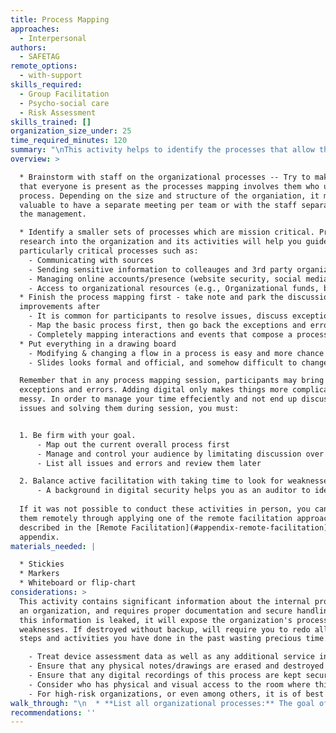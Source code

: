 ```yaml
---
title: Process Mapping
approaches:
  - Interpersonal
authors:
  - SAFETAG
remote_options:
  - with-support
skills_required:
  - Group Facilitation
  - Psycho-social care
  - Risk Assessment
skills_trained: []
organization_size_under: 25
time_required_minutes: 120
summary: "\nThis activity helps to identify the processes that allow the organization to function (publishing articles, payments, communicating with sources, field work etc) the assets and systems (websites, software, PayPal accounts) they rely on, and which ones are critical to their work.\n\nParticipating organization/s are asked to \"brain-storm\" a list of all the processes that are critical for their work and the auditor works to map the details of critical processes out to expose points of risk.\n\nIf done correctly, process mapping can help the auditor\n\t- Identify risk exposure\n\t- Communication issues and effective incident response\n\t- Identify what are affected (people, systems, technologies)\n\t- Identify areas of improvement in securing organization's process\n\t- Generate a mitigation/solution plan for missing security controls\n\t- Show the importance of digital security to staff, management team and stakeholders\n"
overview: >

  * Brainstorm with staff on the organizational processes -- Try to make sure
  that everyone is present as the processes mapping involves them who use the
  process. Depending on the size and structure of the organiation, it may be
  valuable to have a separate meeting per team or with the staff separate from
  the management.

  * Identify a smaller sets of processes which are mission critical. Preparatory
  research into the organization and its activities will help you guide towards
  particularly critical processes such as:
    - Communicating with sources
    - Sending sensitive information to colleauges and 3rd party organizations
    - Managing online accounts/presence (website security, social media accounts)
    - Access to organizational resources (e.g., Organizational funds, banking etc)
  * Finish the process mapping first - take note and park the discussions of
  improvements after
    - It is common for participants to resolve issues, discuss exceptions and errors during the activity
    - Map the basic process first, then go back the exceptions and errors. You can't prioritize until you have the whole picture
    - Completely mapping interactions and events that compose a process will lead you to the areas that are expose to risks
  * Put everything in a drawing board
    - Modifying & changing a flow in a process is easy and more chance to change. It can also make the participants interactive.
    - Slides looks formal and official, and somehow difficult to change and modify

  Remember that in any process mapping session, participants may bring up
  exceptions and errors. Adding digital only makes things more complicated and
  messy. In order to manage your time effeciently and not end up discussing
  issues and solving them during session, you must:


  1. Be firm with your goal.
      - Map out the current overall process first
      - Manage and control your audience by limitating discussion over insignificant topics
      - List all issues and errors and review them later

  2. Balance active facilitation with taking time to look for weaknesses
      - A background in digital security helps you as an auditor to identify possible ways how you one can exploit a weak processes. While largely letting the organization drive the process creation, ask targeted questions to fully expose the full extent of a critical process and keep an eye on ways the processes could be vulnerable. If this is your way of thinking, you may already be formulating ideas on how to mitigate those attacks and give the best recommendation according to their process.
      
  If it was not possible to conduct these activities in person, you can conduct
  them remotely through applying one of the remote facilitation approaches
  described in the [Remote Facilitation](#appendix-remote-facilitation)
  appendix.
materials_needed: |

  * Stickies
  * Markers
  * Whiteboard or flip-chart
considerations: >
  This activity contains significant information about the internal process of
  an organization, and requires proper documentation and secure handling. If
  this information is leaked, it will expose the organization's process
  weaknesses. If destroyed without backup, will require you to redo all the
  steps and activities you have done in the past wasting precious time.

    - Treat device assessment data as well as any additional service information learned with the utmost security
    - Ensure that any physical notes/drawings are erased and destroyed (throughoughly shredded/burnt papers, and whiteboards/blackbroads erased with alcohol/water) once backed up digitally.
    - Ensure that any digital recordings of this process are kept secure, encrypted, and backed up
    - Consider who has physical and visual access to the room where this process takes place, and if the room can be secured if this activity may span long/overnight breaks.
    - For high-risk organizations, or even among others, it is of best practice to keep digital devices such as mobile phones, laptops and computers turned off during the mapping activity. The use of camera, (not camera phones) is recommended. Mobile devices such as laptops and mobile phones if compromised can record audio, and capture videos.
walk_through: "\n  * **List all organizational processes:** The goal of this exercise is for the auditor to lead the host participants in \"brain-storming\" a list of all the processes the organization takes part in to carry out their work. It is important to remember this is a brainstorming session of all of the processes that occur in the organization. To get started, the auditor may find it useful to give the participants a few examples such as:\n\n    * Research gathering and source management\n    * Editing / Publishing\n    * Outreach and advocacy\n    * Paying Staff\n    * Managing grants or other funding\n\n  * **Determine critical processes:** During this exercise the aim is for the auditor to lead the attendees in narrowing down the subset of activities to those that are crucial to their work. Once the participants have brainstormed these out the facilitator leads the participants in identifying  critical processes (this may be all of the processes identified).\n    * Quickly identify the main purpose of the organization.\n    * Once a complete list has been created, the auditor will then go through through to identify with the participants the critical processes within the organization – that is, without these processes the organization would not be able to function or function at a very poor level, or would not fulfill its mission\n\n*NOTE:* If an auditor does not ensure that the uniquely identified subset of processes speaks to the full range of participants, their recommendations are more likely to be met with resistance.\n\n  * **Map out critical processes:** In this exercises the auditor does free-hand drawing (ideally on a whiteboard to allow for easy changes) mapping for each process guided by the host participants. The auditor needs to make sure that they work to develop a broad understanding of the overall process. This is a time consuming activity, and managing their overall time to complete the entire needs assessment, and respect the time constraints of the staff, is critical.\n    * Clearly identify the process name on the whiteboard or flipchart\n    * Have your participants explain to you what the process is step-by-step, while making a note on the side where there will be follow on processes.\n    * Keep it simple to facilitate broad understanding of the OVERALL process. Too much detail early on can be overwhelming and/or lead to confusion. If you agree that more detail is required on a particular action, it is easy to highlight that box and produce a separate chart showing the process taking place within.\n  \t* Take quick notes to remind yourself of any key points not clearly marked on the map before they move on to the next activity.\n    * Keep track of participant engagement and reactions in case there are edge cases you may need to follow up on individually afterwards.\n  \t* After completing all the key events take a photo of the whiteboard / store the chart-paper for later documentation.\n\nWhile doing this it is important to consider level of detail you will be mapping out (this should be pre-determined or established so everyone is on the same page).  You will generally want to capture:\n\n  * The people involved;\n  * The tasks, conversations, and decisions they carry out;\n  * The flow of materials, information and documents between them;\n  * How the actions take place (email, calls, travel)\n  * The relationship and dependance between the steps.\n  * Actual processes, not idealized ones\n\n* **Identify points of failure:** Begin to ask questions of how or why a particular process or step could be problematic or risky. Depending on the organization, you may want to do this as only mental notes to yourself or as a more interactive discussion.  The goal is to improve the organization's understanding of their own processes and the risks they include. \n"
recommendations: ''
---
```


